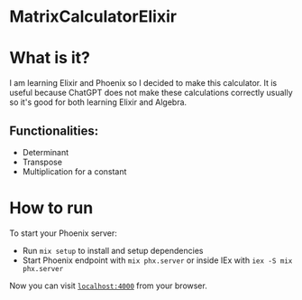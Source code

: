 # MatrixCalculatorElixir

# What is it?

I am learning Elixir and Phoenix so I decided to make this calculator. It is useful because ChatGPT does not make these calculations correctly usually so it's good for both learning Elixir and Algebra.

## Functionalities:

- Determinant
- Transpose
- Multiplication for a constant

# How to run
To start your Phoenix server:

  * Run `mix setup` to install and setup dependencies
  * Start Phoenix endpoint with `mix phx.server` or inside IEx with `iex -S mix phx.server`

Now you can visit [`localhost:4000`](http://localhost:4000) from your browser.